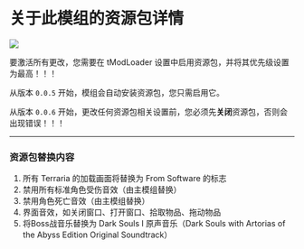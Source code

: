 # 关于此模组的资源包详情

![](https://github.com/rzc0d3r/DarkSoulsResourcePack/blob/main/icon.png)

要激活所有更改，您需要在 tModLoader 设置中启用资源包，并将其优先级设置为最高！！！

从版本 ```0.0.5``` 开始，模组会自动安装资源包，您只需启用它。

从版本 ```0.0.6``` 开始，更改任何资源包相关设置前，您必须先**关闭**资源包，否则会出现错误！！！

---

### 资源包替换内容

1. 所有 Terraria 的加载画面将替换为 From Software 的标志  
2. 禁用所有标准角色受伤音效（由主模组替换）  
3. 禁用角色死亡音效（由主模组替换）  
4. 界面音效，如关闭窗口、打开窗口、拾取物品、拖动物品  
5. 将Boss战音乐替换为 Dark Souls I 原声音乐（Dark Souls with Artorias of the Abyss Edition Original Soundtrack）
